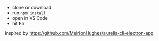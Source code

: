 * clone or download
* run `npm install`
* open in VS Code
* hit <kbd>F5<kbd>



inspired by https://github.com/MeirionHughes/aurelia-cli-electron-app
